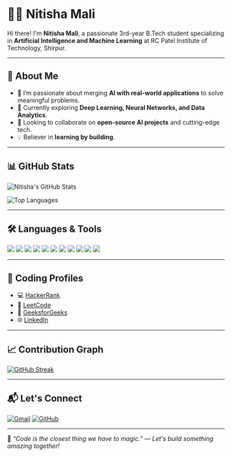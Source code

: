 # 👩‍💻 Nitisha Mali

Hi there! I'm **Nitisha Mali**, a passionate 3rd-year B.Tech student specializing in **Artificial Intelligence and Machine Learning** at RC Patel Institute of Technology, Shirpur.

---

## 🌟 About Me

- 👀 I’m passionate about merging **AI with real-world applications** to solve meaningful problems.
- 🌱 Currently exploring **Deep Learning, Neural Networks, and Data Analytics**.
- 🤝 Looking to collaborate on **open-source AI projects** and cutting-edge tech.
- 💡 Believer in **learning by building**.

---

## 📊 GitHub Stats

![Nitisha's GitHub Stats](https://github-readme-stats.vercel.app/api?username=Nitisha-hub&show_icons=true&theme=tokyonight&hide_rank=false)

![Top Languages](https://github-readme-stats.vercel.app/api/top-langs/?username=Nitisha-hub&layout=compact&theme=tokyonight)

---

## 🛠️ Languages & Tools

<p align="left">
  <img src="https://img.shields.io/badge/Python-3776AB?style=flat&logo=python&logoColor=white" />
  <img src="https://img.shields.io/badge/C-00599C?style=flat&logo=c&logoColor=white" />
  <img src="https://img.shields.io/badge/Java-007396?style=flat&logo=java&logoColor=white" />
  <img src="https://img.shields.io/badge/HTML5-E34F26?style=flat&logo=html5&logoColor=white" />
  <img src="https://img.shields.io/badge/CSS3-1572B6?style=flat&logo=css3&logoColor=white" />
  <img src="https://img.shields.io/badge/JavaScript-F7DF1E?style=flat&logo=javascript&logoColor=black" />
  <img src="https://img.shields.io/badge/Node.js-339933?style=flat&logo=nodedotjs&logoColor=white" />
  <img src="https://img.shields.io/badge/MongoDB-47A248?style=flat&logo=mongodb&logoColor=white" />
  <img src="https://img.shields.io/badge/MySQL-4479A1?style=flat&logo=mysql&logoColor=white" />
  <img src="https://img.shields.io/badge/VSCode-007ACC?style=flat&logo=visual-studio-code&logoColor=white" />
  <img src="https://img.shields.io/badge/Canva-00C4CC?style=flat&logo=canva&logoColor=white" />
</p>

---

## 🚀 Coding Profiles

- 💻 [HackerRank](https://www.hackerrank.com/@nitishamali23/)  
- 📘 [LeetCode](https://leetcode.com/u/3XxEj76eRd/)  
- 📗 [GeeksforGeeks](https://auth.geeksforgeeks.org/user/your_username)  
- 🌐 [LinkedIn](https://www.linkedin.com/in/nitisha-mali/)


---

## 📈 Contribution Graph

[![GitHub Streak](https://github-readme-streak-stats.herokuapp.com?user=Nitisha-hub&theme=tokyonight&date_format=M%20j%5B%2C%20Y%5D)](https://git.io/streak-stats)

---

## 📬 Let's Connect

[![Gmail](https://img.shields.io/badge/-Gmail-D14836?style=flat&logo=gmail&logoColor=white)](mailto:nitishamali23@gmail.com)
[![GitHub](https://img.shields.io/badge/-GitHub-black?style=flat&logo=github&logoColor=white)](https://github.com/Nitisha-hub)

---

📌 *“Code is the closest thing we have to magic.” — Let's build something amazing together!*






